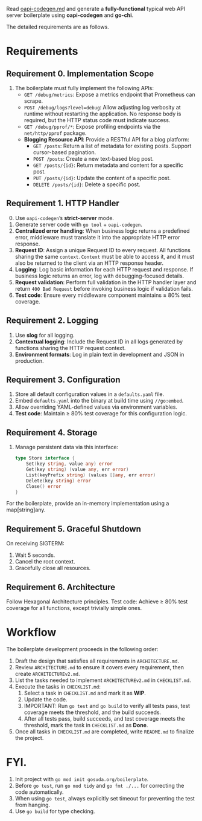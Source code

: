 Read [oapi-codegen.md](oapi-codegen.md) and generate a **fully-functional** typical web API server boilerplate using **oapi-codegen** and **go-chi**.

The detailed requirements are as follows.

# Requirements

## Requirement 0. Implementation Scope

1. The boilerplate must fully implement the following APIs:
   - `GET /debug/metrics`: Expose a metrics endpoint that Prometheus can scrape.
   - `POST /debug/logs?level=debug`: Allow adjusting log verbosity at runtime without restarting the application. No response body is required, but the HTTP status code must indicate success.
   - `GET /debug/pprof/*`: Expose profiling endpoints via the `net/http/pprof` package.
   - **Blogging Resource API**: Provide a RESTful API for a blog platform:
     - `GET /posts`: Return a list of metadata for existing posts. Support cursor-based pagination.
     - `POST /posts`: Create a new text-based blog post.
     - `GET /posts/{id}`: Return metadata and content for a specific post.
     - `PUT /posts/{id}`: Update the content of a specific post.
     - `DELETE /posts/{id}`: Delete a specific post.

## Requirement 1. HTTP Handler

0. Use `oapi-codegen`’s **strict-server** mode.  
1. Generate server code with `go tool` + `oapi-codegen`.  
2. **Centralized error handling**: When business logic returns a predefined error, middleware must translate it into the appropriate HTTP error response.  
3. **Request ID**: Assign a unique Request ID to every request. All functions sharing the same `context.Context` must be able to access it, and it must also be returned to the client via an HTTP response header.  
4. **Logging**: Log basic information for each HTTP request and response. If business logic returns an error, log with debugging-focused details.  
5. **Request validation**: Perform full validation in the HTTP handler layer and return `400 Bad Request` before invoking business logic if validation fails.  
6. **Test code**: Ensure every middleware component maintains ≥ 80% test coverage.

## Requirement 2. Logging

1. Use **slog** for all logging.  
2. **Contextual logging**: Include the Request ID in all logs generated by functions sharing the HTTP request context.  
3. **Environment formats**: Log in plain text in development and JSON in production.

## Requirement 3. Configuration

1. Store all default configuration values in a `defaults.yaml` file.  
2. Embed `defaults.yaml` into the binary at build time using `//go:embed`.  
3. Allow overriding YAML-defined values via environment variables.  
4. **Test code**: Maintain ≥ 80% test coverage for this configuration logic.

## Requirement 4. Storage

1. Manage persistent data via this interface:

   ```go
   type Store interface {
       Set(key string, value any) error
       Get(key string) (value any, err error)
       List(keyPrefix string) (values []any, err error)
       Delete(key string) error
       Close() error
   }
   ```

For the boilerplate, provide an in-memory implementation using a map[string]any.

## Requirement 5. Graceful Shutdown

On receiving SIGTERM:

1. Wait 5 seconds.
2. Cancel the root context.
3. Gracefully close all resources.

## Requirement 6. Architecture

Follow Hexagonal Architecture principles.
Test code: Achieve ≥ 80% test coverage for all functions, except trivially simple ones.

# Workflow

The boilerplate development proceeds in the following order:

1. Draft the design that satisfies all requirements in `ARCHITECTURE.md`.
2. Review `ARCHITECTURE.md` to ensure it covers every requirement, then create `ARCHITECTUREv2.md`.
3. List the tasks needed to implement `ARCHITECTUREv2.md` in `CHECKLIST.md`.
4. Execute the tasks in `CHECKLIST.md`:
   1. Select a task in `CHECKLIST.md` and mark it as **WIP**.
   2. Update the code.
   3. IMPORTANT: Run `go test` and `go build` to verify all tests pass, test coverage meets the threshold, and the build succeeds.
   4. After all tests pass, build succeeds, and test coverage meets the threshold, mark the task in `CHECKLIST.md` as **Done**.
5. Once all tasks in `CHECKLIST.md` are completed, write `README.md` to finalize the project.

# FYI.

1. Init project with `go mod init gosuda.org/boilerplate`.
2. Before `go test`, run `go mod tidy` and `go fmt ./...` for correcting the code automatically.
3. When using `go test`, always explicitly set timeout for preventing the test from hanging.
4. Use `go build` for type checking.